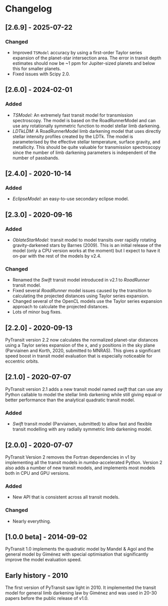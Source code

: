 # Changelog
## [2.6.9] - 2025-07-22

### Changed

- Improved `TSModel` accuracy by using a first-order Taylor series expansion of the planet-star intersection area. The
  error in transit depth estimates should now be ~1 ppm for Jupiter-sized planets and below this for smaller planets.
- Fixed issues with Scipy 2.0.

## [2.6.0] - 2024-02-01

### Added

- *TSModel:* An extremely fast transit model for transmission spectroscopy. The model is based on the RoadRunnerModel and can use any 
  rotationally symmetric function to model stellar limb darkening.
- *LDTkLDM:* A RoadRunnerModel limb darkening model that uses directly stellar intensity profiles created by the LDTk. The model is
  parameterised by the effective stellar temperature, surface gravity, and metallicity. This should be quite valuable for transmission
  spectroscopy since the number of limb darkening parameters is independent of the number of passbands.

## [2.4.0] - 2020-10-14

### Added

- *EclipseModel:* an easy-to-use secondary eclipse model.

## [2.3.0] - 2020-09-16

### Added

 - *OblateStarModel:* transit model to model transits over rapidly rotating gravity-darkened stars by Barnes (2009).
   This is an initial release of the model (only a CPU version works at the moment) but I expect to 
   have it on-par with the rest of the models by v2.4.
 
### Changed

 - Renamed the *Swift* transit model introduced in v2.1 to *RoadRunner* transit model.
 - Fixed several *RoadRunner* model issues caused by the transition to calculating the
   projected distances using Taylor series expansion.
 - Changed several of the OpenCL models use the Taylor series expansion approach to calculate
   the projected distances.
 - Lots of minor bug fixes.

## [2.2.0] - 2020-09-13

PyTransit version 2.2 now calculates the normalized planet-star distances using a Taylor series expansion
of the x, and y positions in the sky plane (Parviainen and Korth, 2020, submitted to MNRAS). This gives a 
significant speed boost in transit model evaluation that is especially noticeable for eccentric orbits. 

## [2.1.0] - 2020-07-07

PyTransit version 2.1 adds a new transit model named *swift* that can use any Python callable to model the stellar
limb darkening while still giving equal or better performance than the analytical quadratic transit
model.

### Added

- *Swift* transit model (Parviainen, submitted) to allow fast and flexible transit modelling with
  any radially symmetric limb darkening model.

## [2.0.0] - 2020-07-07

PyTransit Version 2 removes the Fortran dependencies in v1 by implementing all the transit models
in *numba*-accelerated Python. Version 2 also adds a number of new transit models, and implements
most models both in CPU and GPU versions.

### Added
- New API that is consistent across all transit models.

### Changed
- Nearly everything.

## [1.0.0 beta] - 2014-09-02

PyTransit 1.0 implements the quadratic model by Mandel & Agol and the general model by 
Giménez with special optimisation that significantly improve the model evaluation speed.

## Early history - 2010

The first version of PyTransit saw light in 2010. It implemented the transit model for general
limb darkening law by Giménez and was used in 20-30 papers before the public release of v1.0.